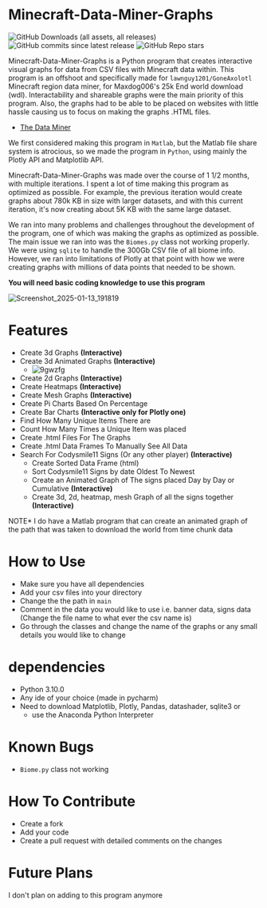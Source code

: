 # Minecraft-Data-Miner-Graphs

![GitHub Downloads (all assets, all releases)](https://img.shields.io/github/downloads/Elvis-Not-Presley-One/Minecraft-Data-Miner-Graphs/total?style=for-the-badge&logo=Github&labelColor=black&color=cyan)
![GitHub commits since latest release](https://img.shields.io/github/commits-since/Elvis-Not-Presley-One/Minecraft-Data-Miner-Graphs/latest?style=for-the-badge&logo=Github&labelColor=black&color=pink)
![GitHub Repo stars](https://img.shields.io/github/stars/Elvis-Not-Presley-One/Minecraft-Data-Miner-Graphs?style=for-the-badge&labelColor=black&color=yellow)



Minecraft-Data-Miner-Graphs is a Python program that creates interactive visual graphs for data from CSV files with Minecraft data within. This program is an offshoot and specifically made for ```lawnguy1201/GoneAxolotl``` Minecraft region data miner, for Maxdog006's 25k End world download (wdl). Interactability and shareable graphs were the main priority of this program. Also, the graphs had to be able to be placed on websites with little hassle causing us to focus on making the graphs .HTML files.
- [The Data Miner](https://github.com/Elvis-Not-Presley-One/LostCassowary)

We first considered making this program in ```Matlab```, but the Matlab file share system is atrocious, so we made the program in ```Python```, using mainly the Plotly API and Matplotlib API.

Minecraft-Data-Miner-Graphs was made over the course of 1 1/2 months, with multiple iterations. I spent a lot of time making this program as optimized as possible. For example, the previous iteration would create graphs about 780k KB in size with larger datasets, and with this current iteration, it's now creating about 5K KB with the same large dataset.

We ran into many problems and challenges throughout the development of the program, one of which was making the graphs as optimized as possible. The main issue we ran into was the ```Biomes.py``` class not working properly. We were using ```sqlite``` to handle the 300Gb CSV file of all biome info. However, we ran into limitations of Plotly at that point with how we were creating graphs with millions of data points that needed to be shown.  

**You will need basic coding knowledge to use this program**


![Screenshot_2025-01-13_191819](https://github.com/user-attachments/assets/05a5f454-4315-49e8-92e1-85f44812e4ad)


# Features
- Create 3d Graphs **(Interactive)**
- Create 3d Animated Graphs **(Interactive)**
  - ![9gwzfg](https://github.com/user-attachments/assets/6d880326-52ba-4712-8892-222d4813375c)
- Create 2d Graphs **(Interactive)**
- Create Heatmaps **(Interactive)**
- Create Mesh Graphs **(Interactive)**
- Create Pi Charts Based On Percentage
- Create Bar Charts **(Interactive only for Plotly one)**
- Find How Many Unique Items There are
- Count How Many Times a Unique Item was placed
- Create .html Files For The Graphs
- Create .html Data Frames To Manually See All Data
- Search For Codysmile11 Signs (Or any other player) **(Interactive)**
  - Create Sorted Data Frame (html)
  - Sort Codysmile11 Signs by date Oldest To Newest
  - Create an Animated Graph of The signs placed Day by Day or Cumulative **(Interactive)**
  - Create 3d, 2d, heatmap, mesh Graph of all the signs together **(Interactive)**

NOTE* I do have a Matlab program that can create an animated graph of the path that was taken to download the world from time chunk data

# How to Use
- Make sure you have all dependencies
- Add your csv files into your directory
- Change the the path in  ```main```
- Comment in the data you would like to use i.e. banner data, signs data (Change the file name to what ever the csv name is)
- Go through the classes and change the name of the graphs or any small details you would like to change

# dependencies
- Python 3.10.0
- Any ide of your choice (made in pycharm)
- Need to download Matplotlib, Plotly, Pandas, datashader, sqlite3 or
  - use the Anaconda Python Interpreter

# Known Bugs
- ```Biome.py``` class not working

# How To Contribute
- Create a fork
- Add your code
- Create a pull request with detailed comments on the changes


# Future Plans
I don't plan on adding to this program anymore

